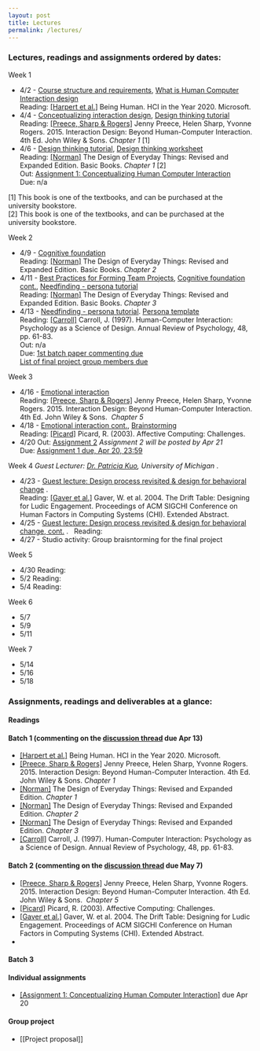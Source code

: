 ```yaml
---
layout: post
title: Lectures
permalink: /lectures/
---
```


### Lectures, readings and assignments ordered by dates:
Week 1  
- 4/2 - [Course structure and requirements](https://www.dropbox.com/s/pay332s9uvy72gp/ECS189H_IntroHCI_week1_overview.pdf?dl=1), [What is Human Computer Interaction design](https://www.dropbox.com/s/e7oqpi1stguc9tb/ECS189H_IntroHCI_week1_what.pdf?dl=1)  
Reading:  [[Harpert et al.]](https://hxd.research.microsoft.com/work/being-human-human-computer-interaction-in-the-year-2020.php) Being Human. HCI in the Year 2020. Microsoft.
- 4/4 - [Conceptualizing interaction design](https://www.dropbox.com/s/vyca221s2rutj8y/IntroHCI_week1_conceptualizing_interactions.pdf?dl=1), [Design thinking tutorial](https://www.dropbox.com/s/wj28q4420lqa3go/Tutorial_DT_process.pdf?dl=1)  
Reading: [[Preece, Sharp & Rogers]](http://www.id-book.com/) Jenny Preece, Helen Sharp, Yvonne Rogers. 2015. Interaction Design: Beyond Human-Computer Interaction. 4th Ed. John Wiley & Sons.  *Chapter 1* [1]
- 4/6 - [Design thinking tutorial](https://www.dropbox.com/s/wj28q4420lqa3go/Tutorial_DT_process.pdf?dl=1), [Design thinking worksheet](https://dschool.stanford.edu/s/Participant-Worksheet.pdf)  
Reading: [[Norman]](https://www.basicbooks.com/titles/don-norman/the-design-of-everyday-things/9780465050659/) The Design of Everyday Things: Revised and Expanded Edition. Basic Books. *Chapter 1* [2]  
Out: [Assignment 1: Conceptualizing Human Computer Interaction](https://canvas.ucdavis.edu/courses/225630/assignments/180502)  
Due: n/a

[1] This book is one of the textbooks, and can be purchased at the university bookstore.  
[2] This book is one of the textbooks, and can be purchased at the university bookstore.

Week 2
- 4/9 - [Cognitive foundation](https://canvas.ucdavis.edu/files/3250608/download?download_frd=1)  
Reading: [[Norman]](https://www.basicbooks.com/titles/don-norman/the-design-of-everyday-things/9780465050659/) The Design of Everyday Things: Revised and Expanded Edition. Basic Books. *Chapter 2*  
- 4/11 - [Best Practices for Forming Team Projects](https://canvas.ucdavis.edu/files/3265634/download?download_frd=1), [Cognitive foundation cont.](https://canvas.ucdavis.edu/files/3250608/download?download_frd=1), [Needfinding - persona tutorial](https://canvas.ucdavis.edu/files/3266125/download?download_frd=1)  
Reading: [[Norman]](https://www.basicbooks.com/titles/don-norman/the-design-of-everyday-things/9780465050659/) The Design of Everyday Things: Revised and Expanded Edition. Basic Books. *Chapter 3* 
- 4/13 - [Needfinding - persona tutorial](https://canvas.ucdavis.edu/files/3266125/download?download_frd=1). [Persona template](https://asinthecity.com/2011/05/13/explaining-personas-used-in-ux-design-%E2%80%93-part-2/)  
Reading: [[Carroll]](https://canvas.ucdavis.edu/files/3250636/download?download_frd=1) Carroll, J. (1997). Human-Computer Interaction: Psychology as a Science of Design. Annual Review of Psychology, 48, pp. 61-83.  
Out: n/a  
Due: [1st batch paper commenting due](https://canvas.ucdavis.edu/courses/225630/discussion_topics/159793)  
[List of final project group members due]()

Week 3
- 4/16 - [Emotional interaction](https://canvas.ucdavis.edu/files/3304737/download?download_frd=1)  
Reading: [[Preece, Sharp & Rogers]](http://www.id-book.com/) Jenny Preece, Helen Sharp, Yvonne Rogers. 2015. Interaction Design: Beyond Human-Computer Interaction. 4th Ed. John Wiley & Sons.  *Chapter 5* 
- 4/18 - [Emotional interaction cont.](https://canvas.ucdavis.edu/files/3304737/download?download_frd=1), [Brainstorming](https://canvas.ucdavis.edu/courses/225630/files?preview=3341670)                       
Reading: [[Picard]](https://affect.media.mit.edu/pdfs/03.picard.pdf) Picard, R. (2003). Affective Computing: Challenges.  
- 4/20
Out: [Assignment 2]() *Assignment 2 will be posted by Apr 21*  
Due: [Assignment 1 due, Apr 20, 23:59](https://canvas.ucdavis.edu/courses/225630/assignments/180502)  

Week 4 *Guest Lecturer: [Dr. Patricia Kuo](http://tidal.northwestern.edu/people/pei-yi-kuo/), University of Michigan* . 
- 4/23 - [Guest lecture: Design process revisited & design for behavioral change]() .  
Reading: [[Gaver et al.]](https://canvas.ucdavis.edu/files/3353707/download?download_frd=1) Gaver, W. et al. 2004. The Drift Table: Designing for Ludic Engagement. Proceedings of ACM SIGCHI Conference on Human Factors in Computing Systems (CHI). Extended Abstract.  
- 4/25 - [Guest lecture: Design process revisited & design for behavioral change, cont.]() .  
Reading:  
- 4/27 - Studio activity: Group braisntorming for the final project

Week 5
- 4/30
Reading:
- 5/2
Reading:
- 5/4
Reading:

Week 6
- 5/7
- 5/9
- 5/11

Week 7
- 5/14
- 5/16
- 5/18


### Assignments, readings and deliverables at a glance:

#### Readings
#### Batch 1 (commenting on the [discussion thread](https://canvas.ucdavis.edu/courses/225630/discussion_topics/159793) due Apr 13)
- [[Harpert et al.]](https://hxd.research.microsoft.com/work/being-human-human-computer-interaction-in-the-year-2020.php) Being Human. HCI in the Year 2020. Microsoft.
- [[Preece, Sharp & Rogers]](http://www.id-book.com/) Jenny Preece, Helen Sharp, Yvonne Rogers. 2015. Interaction Design: Beyond Human-Computer Interaction. 4th Ed. John Wiley & Sons. *Chapter 1*
- [[Norman]](https://www.basicbooks.com/titles/don-norman/the-design-of-everyday-things/9780465050659/) The Design of Everyday Things: Revised and Expanded Edition. *Chapter 1*  
- [[Norman]](https://www.basicbooks.com/titles/don-norman/the-design-of-everyday-things/9780465050659/) The Design of Everyday Things: Revised and Expanded Edition. *Chapter 2*  
- [[Norman]](https://www.basicbooks.com/titles/don-norman/the-design-of-everyday-things/9780465050659/) The Design of Everyday Things: Revised and Expanded Edition. *Chapter 3* 
- [[Carroll]](https://canvas.ucdavis.edu/files/3250636/download?download_frd=1) Carroll, J. (1997). Human-Computer Interaction: Psychology as a Science of Design. Annual Review of Psychology, 48, pp. 61-83.

#### Batch 2 (commenting on the [discussion thread](https://canvas.ucdavis.edu/courses/225630/assignments/192507) due May 7)   
- [[Preece, Sharp & Rogers]](http://www.id-book.com/) Jenny Preece, Helen Sharp, Yvonne Rogers. 2015. Interaction Design: Beyond Human-Computer Interaction. 4th Ed. John Wiley & Sons.  *Chapter 5*  
- [[Picard]](https://affect.media.mit.edu/pdfs/03.picard.pdf) Picard, R. (2003). Affective Computing: Challenges.
- [[Gaver et al.]](https://canvas.ucdavis.edu/files/3353707/download?download_frd=1) Gaver, W. et al. 2004. The Drift Table: Designing for Ludic Engagement. Proceedings of ACM SIGCHI Conference on Human Factors in Computing Systems (CHI). Extended Abstract.  
- 

#### Batch 3

#### Individual assignments
- [[Assignment 1: Conceptualizing Human Computer Interaction]](https://canvas.ucdavis.edu/courses/225630/assignments/180502) due Apr 20    

#### Group project
- [[Project proposal]]
